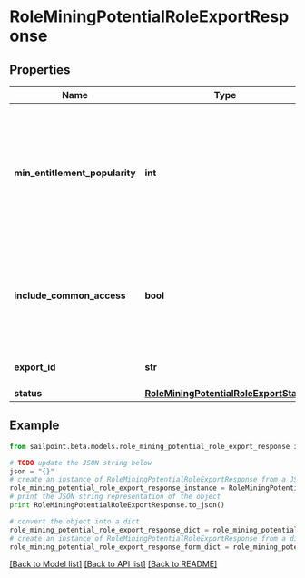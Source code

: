 # RoleMiningPotentialRoleExportResponse


## Properties

Name | Type | Description | Notes
------------ | ------------- | ------------- | -------------
**min_entitlement_popularity** | **int** | The minimum popularity among identities in the role which an entitlement must have to be included in the report | [optional] 
**include_common_access** | **bool** | If false, do not include entitlements that are highly popular among the entire orginization | [optional] 
**export_id** | **str** | ID used to reference this export | [optional] 
**status** | [**RoleMiningPotentialRoleExportState**](RoleMiningPotentialRoleExportState.md) |  | [optional] 

## Example

```python
from sailpoint.beta.models.role_mining_potential_role_export_response import RoleMiningPotentialRoleExportResponse

# TODO update the JSON string below
json = "{}"
# create an instance of RoleMiningPotentialRoleExportResponse from a JSON string
role_mining_potential_role_export_response_instance = RoleMiningPotentialRoleExportResponse.from_json(json)
# print the JSON string representation of the object
print RoleMiningPotentialRoleExportResponse.to_json()

# convert the object into a dict
role_mining_potential_role_export_response_dict = role_mining_potential_role_export_response_instance.to_dict()
# create an instance of RoleMiningPotentialRoleExportResponse from a dict
role_mining_potential_role_export_response_form_dict = role_mining_potential_role_export_response.from_dict(role_mining_potential_role_export_response_dict)
```
[[Back to Model list]](../README.md#documentation-for-models) [[Back to API list]](../README.md#documentation-for-api-endpoints) [[Back to README]](../README.md)


